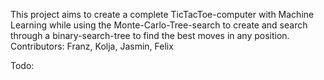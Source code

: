 This project aims to create a complete TicTacToe-computer with Machine Learning while using the Monte-Carlo-Tree-search to create and search through a binary-search-tree to find the best moves in any position.
Contributors: Franz, Kolja, Jasmin, Felix

Todo:
